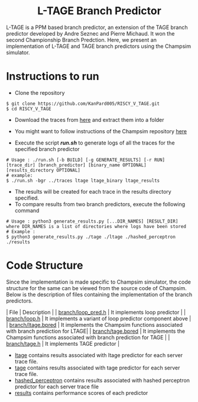 <p align="center">
    <h1 align="center"> L-TAGE Branch Predictor</h1>
    L-TAGE is a PPM based branch predictor, an extension of the TAGE branch predictor developed by Andre Seznec and Pierre Michaud. It won the second Championship Branch Predction. Here, we present an implementation of L-TAGE and TAGE branch predictors using the Champsim simulator.
</p>

# Instructions to run
- Clone the repository
```
$ git clone https://github.com/KanPard005/RISCY_V_TAGE.git
$ cd RISCY_V_TAGE 
``` 
- Download the traces from [here](https://drive.google.com/file/d/1qs8t8-YWc7lLoYbjbH_d3lf1xdoYBznf/view?usp=sharing) and extract them into a folder

- You might want to follow instructions of the Champsim repository [here](https://github.com/ChampSim/ChampSim)

- Execute the script ***run.sh*** to generate logs of all the traces for the specified branch predictor
```
# Usage : ./run.sh [-b BUILD] [-g GENERATE_RESULTS] [-r RUN] [trace_dir] [branch_predictor] [binary_name OPTIONAL] [results_directory OPTIONAL]
# example: 
$ ./run.sh -bgr ../traces ltage ltage_binary ltage_results 
```

- The results will be created for each trace in the results directory specified.
- To compare results from two branch predictors, execute the following command

```
# Usage : python3 generate_results.py [...DIR_NAMES] [RESULT_DIR] where DIR_NAMES is a list of directories where logs have been stored
# Example :
$ python3 generate_results.py ./tage ./ltage ./hashed_perceptron ./results
```
# Code Structure

Since the implementation is made specific to Champsim simulator, the code structure for the same can be viewed from the source code of Champsim. Below is the description of files containing the implementation of the branch predictors.

| File                        | Description                                                                     |
| [branch/loop_pred.h](branch/loop_pred.h)          | It implements loop predictor                                                    |
| [branch/loop.h](branch/loop.h)               | It implements a variant of loop predictor component above                       |
| [branch/ltage.bpred](branch/ltage.bpred)          | It implements the Champsim functions associated with branch prediction for LTAGE|
| [branch/tage.bpred](branch/tage.bpred)           | It implements the Champsim functions associated with branch prediction for TAGE |
| [branch/tage.h](branch/tage.h)               | It implements TAGE predictor                                                    |

- [ltage](ltage) contains results associated with ltage predictor for each server trace file.
- [tage](tage) contains results associated with tage predictor for each server trace file.
- [hashed_perceptron](hashed_perceptron) contains results associated with hashed perceptron predictor for each server trace file
- [results](results) contains performance scores of each predictor

